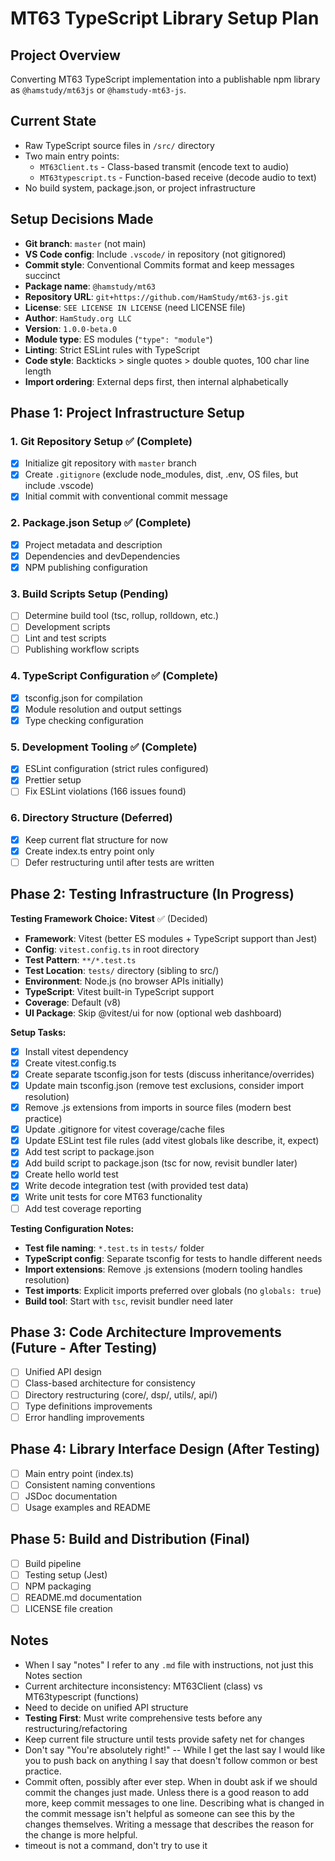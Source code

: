 # MT63 TypeScript Library Setup Plan

## Project Overview

Converting MT63 TypeScript implementation into a publishable npm library as `@hamstudy/mt63js` or `@hamstudy-mt63-js`.

## Current State

- Raw TypeScript source files in `/src/` directory
- Two main entry points:
  - `MT63Client.ts` - Class-based transmit (encode text to audio)
  - `MT63typescript.ts` - Function-based receive (decode audio to text)
- No build system, package.json, or project infrastructure

## Setup Decisions Made

- **Git branch**: `master` (not main)
- **VS Code config**: Include `.vscode/` in repository (not gitignored)
- **Commit style**: Conventional Commits format and keep messages succinct
- **Package name**: `@hamstudy/mt63`
- **Repository URL**: `git+https://github.com/HamStudy/mt63-js.git`
- **License**: `SEE LICENSE IN LICENSE` (need LICENSE file)
- **Author**: `HamStudy.org LLC`
- **Version**: `1.0.0-beta.0`
- **Module type**: ES modules (`"type": "module"`)
- **Linting**: Strict ESLint rules with TypeScript
- **Code style**: Backticks > single quotes > double quotes, 100 char line length
- **Import ordering**: External deps first, then internal alphabetically

## Phase 1: Project Infrastructure Setup

### 1. Git Repository Setup ✅ (Complete)

- [x] Initialize git repository with `master` branch
- [x] Create `.gitignore` (exclude node_modules, dist, .env, OS files, but include .vscode)
- [x] Initial commit with conventional commit message

### 2. Package.json Setup ✅ (Complete)

- [x] Project metadata and description
- [x] Dependencies and devDependencies
- [x] NPM publishing configuration

### 3. Build Scripts Setup (Pending)

- [ ] Determine build tool (tsc, rollup, rolldown, etc.)
- [ ] Development scripts
- [ ] Lint and test scripts
- [ ] Publishing workflow scripts

### 4. TypeScript Configuration ✅ (Complete)

- [x] tsconfig.json for compilation
- [x] Module resolution and output settings
- [x] Type checking configuration

### 5. Development Tooling ✅ (Complete)

- [x] ESLint configuration (strict rules configured)
- [x] Prettier setup
- [ ] Fix ESLint violations (166 issues found)

### 6. Directory Structure (Deferred)

- [x] Keep current flat structure for now
- [x] Create index.ts entry point only
- [ ] Defer restructuring until after tests are written

## Phase 2: Testing Infrastructure (In Progress)

**Testing Framework Choice: Vitest** ✅ (Decided)

- **Framework**: Vitest (better ES modules + TypeScript support than Jest)
- **Config**: `vitest.config.ts` in root directory
- **Test Pattern**: `**/*.test.ts`
- **Test Location**: `tests/` directory (sibling to src/)
- **Environment**: Node.js (no browser APIs initially)
- **TypeScript**: Vitest built-in TypeScript support
- **Coverage**: Default (v8)
- **UI Package**: Skip @vitest/ui for now (optional web dashboard)

**Setup Tasks:**

- [x] Install vitest dependency
- [x] Create vitest.config.ts
- [x] Create separate tsconfig.json for tests (discuss inheritance/overrides)
- [x] Update main tsconfig.json (remove test exclusions, consider import resolution)
- [x] Remove .js extensions from imports in source files (modern best practice)
- [x] Update .gitignore for vitest coverage/cache files
- [x] Update ESLint test file rules (add vitest globals like describe, it, expect)
- [x] Add test script to package.json
- [x] Add build script to package.json (tsc for now, revisit bundler later)
- [x] Create hello world test
- [x] Write decode integration test (with provided test data)
- [x] Write unit tests for core MT63 functionality
- [ ] Add test coverage reporting

**Testing Configuration Notes:**

- **Test file naming**: `*.test.ts` in `tests/` folder
- **TypeScript config**: Separate tsconfig for tests to handle different needs
- **Import extensions**: Remove .js extensions (modern tooling handles resolution)
- **Test imports**: Explicit imports preferred over globals (no `globals: true`)
- **Build tool**: Start with `tsc`, revisit bundler need later

## Phase 3: Code Architecture Improvements (Future - After Testing)

- [ ] Unified API design
- [ ] Class-based architecture for consistency
- [ ] Directory restructuring (core/, dsp/, utils/, api/)
- [ ] Type definitions improvements
- [ ] Error handling improvements

## Phase 4: Library Interface Design (After Testing)

- [ ] Main entry point (index.ts)
- [ ] Consistent naming conventions
- [ ] JSDoc documentation
- [ ] Usage examples and README

## Phase 5: Build and Distribution (Final)

- [ ] Build pipeline
- [ ] Testing setup (Jest)
- [ ] NPM packaging
- [ ] README.md documentation
- [ ] LICENSE file creation

## Notes

- When I say "notes" I refer to any `.md` file with instructions, not just this Notes section
- Current architecture inconsistency: MT63Client (class) vs MT63typescript (functions)
- Need to decide on unified API structure
- **Testing First**: Must write comprehensive tests before any restructuring/refactoring
- Keep current file structure until tests provide safety net for changes
- Don't say "You're absolutely right!" -- While I get the last say I would like you to push back on anything I say that doesn't follow common or best practice.
- Commit often, possibly after ever step. When in doubt ask if we should commit the changes just made. Unless there is a good reason to add more, keep commit messages to one line. Describing what is changed in the commit message isn't helpful as someone can see this by the changes themselves. Writing a message that describes the reason for the change is more helpful.
- timeout is not a command, don't try to use it
